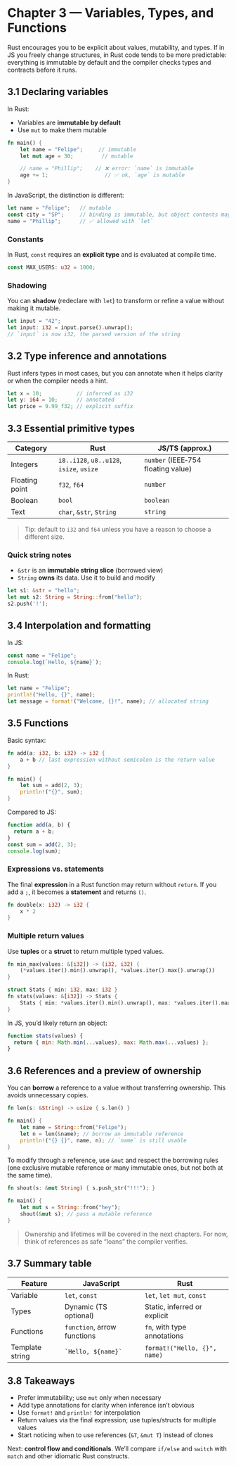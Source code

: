 # Chapter 3 — Variables, Types, and Functions

Rust encourages you to be explicit about values, mutability, and types. If in JS you freely change structures, in Rust code tends to be more predictable: everything is immutable by default and the compiler checks types and contracts before it runs.

## 3.1 Declaring variables

In Rust:

* Variables are **immutable by default**
* Use `mut` to make them mutable

```rust
fn main() {
    let name = "Felipe";     // immutable
    let mut age = 30;         // mutable

    // name = "Phillip";    // ❌ error: `name` is immutable
    age += 1;                  // ✅ ok, `age` is mutable
}
```

In JavaScript, the distinction is different:

```js
let name = "Felipe";   // mutable
const city = "SP";     // binding is immutable, but object contents may change
name = "Phillip";      // ✅ allowed with `let`
```

### Constants

In Rust, `const` requires an **explicit type** and is evaluated at compile time.

```rust
const MAX_USERS: u32 = 1000;
```

### Shadowing

You can **shadow** (redeclare with `let`) to transform or refine a value without making it mutable.

```rust
let input = "42";
let input: i32 = input.parse().unwrap();
// `input` is now i32, the parsed version of the string
```

## 3.2 Type inference and annotations

Rust infers types in most cases, but you can annotate when it helps clarity or when the compiler needs a hint.

```rust
let x = 10;           // inferred as i32
let y: i64 = 10;      // annotated
let price = 9.99_f32; // explicit suffix
```

## 3.3 Essential primitive types

| Category       | Rust                                     | JS/TS (approx.)                    |
| -------------- | ---------------------------------------- | ---------------------------------- |
| Integers       | `i8..i128`, `u8..u128`, `isize`, `usize` | `number` (IEEE‑754 floating value) |
| Floating point | `f32`, `f64`                             | `number`                           |
| Boolean        | `bool`                                   | `boolean`                          |
| Text           | `char`, `&str`, `String`                 | `string`                           |

> Tip: default to `i32` and `f64` unless you have a reason to choose a different size.

### Quick string notes

* `&str` is an **immutable string slice** (borrowed view)
* `String` **owns** its data. Use it to build and modify

```rust
let s1: &str = "hello";
let mut s2: String = String::from("hello");
s2.push('!');
```

## 3.4 Interpolation and formatting

In JS:

```js
const name = "Felipe";
console.log(`Hello, ${name}`);
```

In Rust:

```rust
let name = "Felipe";
println!("Hello, {}", name);
let message = format!("Welcome, {}!", name); // allocated string
```

## 3.5 Functions

Basic syntax:

```rust
fn add(a: i32, b: i32) -> i32 {
    a + b // last expression without semicolon is the return value
}

fn main() {
    let sum = add(2, 3);
    println!("{}", sum);
}
```

Compared to JS:

```js
function add(a, b) {
  return a + b;
}
const sum = add(2, 3);
console.log(sum);
```

### Expressions vs. statements

The final **expression** in a Rust function may return without `return`. If you add a `;`, it becomes a **statement** and returns `()`.

```rust
fn double(x: i32) -> i32 {
    x * 2
}
```

### Multiple return values

Use **tuples** or a **struct** to return multiple typed values.

```rust
fn min_max(values: &[i32]) -> (i32, i32) {
    (*values.iter().min().unwrap(), *values.iter().max().unwrap())
}

struct Stats { min: i32, max: i32 }
fn stats(values: &[i32]) -> Stats {
    Stats { min: *values.iter().min().unwrap(), max: *values.iter().max().unwrap() }
}
```

In JS, you’d likely return an object:

```js
function stats(values) {
  return { min: Math.min(...values), max: Math.max(...values) };
}
```

## 3.6 References and a preview of ownership

You can **borrow** a reference to a value without transferring ownership. This avoids unnecessary copies.

```rust
fn len(s: &String) -> usize { s.len() }

fn main() {
    let name = String::from("Felipe");
    let n = len(&name); // borrow an immutable reference
    println!("{} {}", name, n); // `name` is still usable
}
```

To modify through a reference, use `&mut` and respect the borrowing rules (one exclusive mutable reference or many immutable ones, but not both at the same time).

```rust
fn shout(s: &mut String) { s.push_str("!!!"); }

fn main() {
    let mut s = String::from("hey");
    shout(&mut s); // pass a mutable reference
}
```

> Ownership and lifetimes will be covered in the next chapters. For now, think of references as safe “loans” the compiler verifies.

## 3.7 Summary table

| Feature         | JavaScript                  | Rust                         |
| --------------- | --------------------------- | ---------------------------- |
| Variable        | `let`, `const`              | `let`, `let mut`, `const`    |
| Types           | Dynamic (TS optional)       | Static, inferred or explicit |
| Functions       | `function`, arrow functions | `fn`, with type annotations  |
| Template string | `` `Hello, ${name}` ``      | `format!("Hello, {}", name)` |

## 3.8 Takeaways

* Prefer immutability; use `mut` only when necessary
* Add type annotations for clarity when inference isn’t obvious
* Use `format!` and `println!` for interpolation
* Return values via the final expression; use tuples/structs for multiple values
* Start noticing when to use references (`&T`, `&mut T`) instead of clones

Next: **control flow and conditionals**. We’ll compare `if/else` and `switch` with `match` and other idiomatic Rust constructs.
